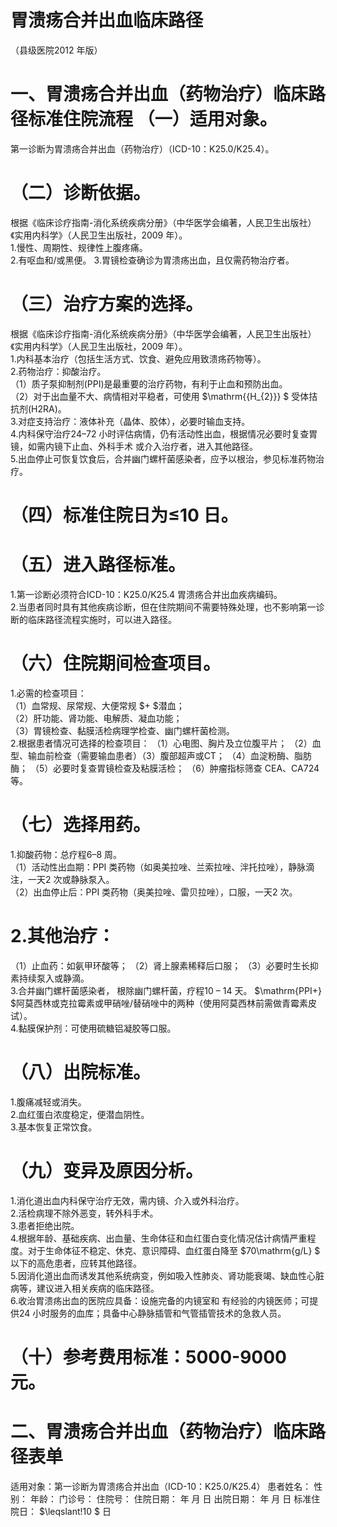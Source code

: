# 胃溃疡合并出血临床路径  
（县级医院2012 年版）  
# 一、胃溃疡合并出血（药物治疗）临床路径标准住院流程 （一）适用对象。  
第一诊断为胃溃疡合并出血（药物治疗）（ICD-10：K25.0/K25.4）。  
# （二）诊断依据。  
根据《临床诊疗指南-消化系统疾病分册》（中华医学会编著，人民卫生出版社）《实用内科学》（人民卫生出版社，2009 年）。  
1.慢性、周期性、规律性上腹疼痛。  
2.有呕血和/或黑便。 3.胃镜检查确诊为胃溃疡出血，且仅需药物治疗者。  
# （三）治疗方案的选择。  
根据《临床诊疗指南-消化系统疾病分册》（中华医学会编著，人民卫生出版社）《实用内科学》（人民卫生出版社，2009 年）。  
1.内科基本治疗（包括生活方式、饮食、避免应用致溃疡药物等）。  
2.药物治疗：抑酸治疗。  
（1）质子泵抑制剂(PPI)是最重要的治疗药物，有利于止血和预防出血。  
（2）对于出血量不大、病情相对平稳者，可使用 $\mathrm{{H_{2}}} $ 受体拮抗剂(H2RA)。  
3.对症支持治疗：液体补充（晶体、胶体），必要时输血支持。  
4.内科保守治疗24–72 小时评估病情，仍有活动性出血，根据情况必要时复查胃镜，如需内镜下止血、外科手术 或介入治疗者，进入其他路径。  
5.出血停止可恢复饮食后，合并幽门螺杆菌感染者，应予以根治，参见标准药物治疗。  
# （四）标准住院日为≤10 日。  
# （五）进入路径标准。  
1.第一诊断必须符合ICD-10：K25.0/K25.4 胃溃疡合并出血疾病编码。  
2.当患者同时具有其他疾病诊断，但在住院期间不需要特殊处理，也不影响第一诊断的临床路径流程实施时，可以进入路径。  
# （六）住院期间检查项目。  
1.必需的检查项目：  
（1）血常规、尿常规、大便常规 $+ $潜血；  
（2）肝功能、肾功能、电解质、凝血功能；  
（3）胃镜检查、黏膜活检病理学检查、幽门螺杆菌检测。  
2.根据患者情况可选择的检查项目： （1）心电图、胸片及立位腹平片； （2）血型、输血前检查（需要输血患者）（3）腹部超声或CT； （4）血淀粉酶、脂肪酶； （5）必要时复查胃镜检查及粘膜活检； （6）肿瘤指标筛查 CEA、CA724 等。  
# （七）选择用药。  
1.抑酸药物：总疗程6–8 周。  
（1）活动性出血期：PPI 类药物（如奥美拉唑、兰索拉唑、泮托拉唑），静脉滴注，一天2 次或静脉泵入。  
（2）出血停止后：PPI 类药物（奥美拉唑、雷贝拉唑），口服，一天2 次。  
# 2.其他治疗：  
（1）止血药：如氨甲环酸等； （2）肾上腺素稀释后口服； （3）必要时生长抑素持续泵入或静滴。  
3.合并幽门螺杆菌感染者， 根除幽门螺杆菌，疗程10 – 14 天。 $\mathrm{PPI+} $阿莫西林或克拉霉素或甲硝唑/替硝唑中的两种（使用阿莫西林前需做青霉素皮试）。  
4.黏膜保护剂：可使用硫糖铝凝胶等口服。  
# （八）出院标准。  
1.腹痛减轻或消失。  
2.血红蛋白浓度稳定，便潜血阴性。  
3.基本恢复正常饮食。  
# （九）变异及原因分析。  
1.消化道出血内科保守治疗无效，需内镜、介入或外科治疗。  
2.活检病理不除外恶变，转外科手术。  
3.患者拒绝出院。  
4.根据年龄、基础疾病、出血量、生命体征和血红蛋白变化情况估计病情严重程度。对于生命体征不稳定、休克、意识障碍、血红蛋白降至 $70\mathrm{g/L} $ 以下的高危患者，应转其他路径。  
5.因消化道出血而诱发其他系统病变，例如吸入性肺炎、肾功能衰竭、缺血性心脏病等，建议进入相关疾病的临床路径。  
6.收治胃溃疡出血的医院应具备：设施完备的内镜室和 有经验的内镜医师；可提供24 小时服务的血库；具备中心静脉插管和气管插管技术的急救人员。  
# （十）参考费用标准：5000-9000 元。  
# 二、胃溃疡合并出血（药物治疗）临床路径表单  
适用对象：第一诊断为胃溃疡合并出血（ICD-10：K25.0/K25.4） 患者姓名：           性别：       年龄：       门诊号：        住院号：             住院日期：    年    月    日  出院日期：    年    月   日  标准住院日： $\leqslant\!10 $ 日  
